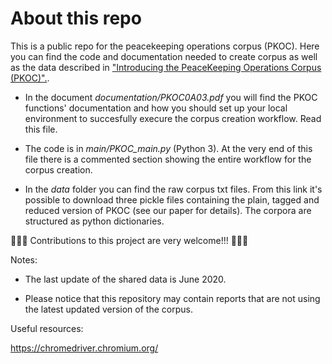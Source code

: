 # About this repo

This is a public repo for the peacekeeping operations corpus (PKOC). Here you can find the code and documentation needed to create corpus as well as the data described in ["Introducing the PeaceKeeping Operations Corpus (PKOC)".](https://papers.ssrn.com/sol3/papers.cfm?abstract_id=3530404).

- In the document *documentation/PKOC0A03.pdf* you will find the PKOC functions' documentation and how you should set up your local environment to succesfully execure the corpus creation workflow. Read this file.

- The code is in *main/PKOC_main.py* (Python 3). At the very end of this file there is a commented section showing the entire workflow for the corpus creation.

- In the *data* folder you can find the raw corpus txt files. From this link it's possible to download three pickle files containing the plain, tagged and reduced version of PKOC (see our paper for details). The corpora are structured as python dictionaries. 

🦚🦚🦚 Contributions to this project are very welcome!!! 🦚🦚🦚

Notes:

- The last update of the shared data is June 2020. 

- Please notice that this repository may contain reports that are not using the latest updated version of the corpus.

Useful resources:

https://chromedriver.chromium.org/
